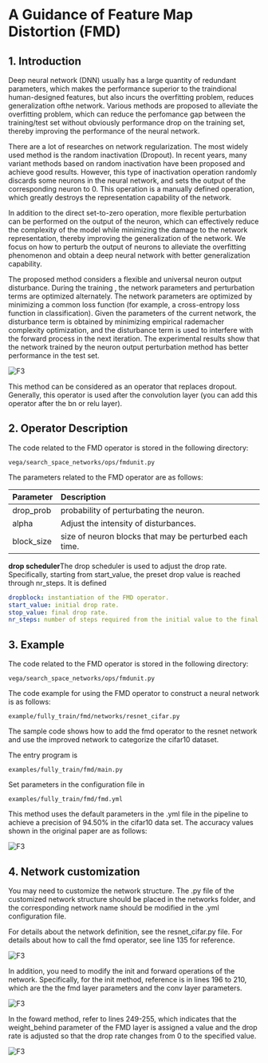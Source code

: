 # A Guidance of Feature Map Distortion (FMD)

## 1. Introduction

Deep neural network (DNN) usually has a large quantity of redundant parameters, which makes the performance superior to the traindional human-designed features, but also incurs the overfitting problem, reduces generalization ofthe network. Various methods are proposed to alleviate the overfitting problem, which can reduce the perfomance gap between the training/test set without obviously performance drop on the training set, thereby improving the performance of the neural network.

There are a lot of researches on network regularization. The most widely used method is the random inactivation (Dropout). In recent years, many variant methods based on random inactivation have been proposed and achieve good results. However, this type of inactivation operation randomly discards some neurons in the neural network, and sets the output of the corresponding neuron to 0. This operation is a manually defined operation, which greatly destroys the representation capability of the network.

In addition to the direct set-to-zero operation, more flexible perturbation can be performed on the output of the neuron, which can effectively reduce the complexity of the model while minimizing the damage to the network representation, thereby improving the generalization of the network. We focus on how to perturb the output of neurons to alleviate the overfitting phenomenon and obtain a deep neural network with better generalization capability.

The proposed method considers a flexible and universal neuron output disturbance. During the training , the network parameters and perturbation terms are optimized alternately. The network parameters are optimized by minimizing a common loss function (for example, a cross-entropy loss function in classification). Given the parameters of the current network, the disturbance term is obtained by minimizing empirical rademacher complexity optimization, and the disturbance term is used to interfere with the forward process in the next iteration. The experimental results show that the network trained by the neuron output perturbation method has better performance in the test set.

![F3](./images/fmd_framework.PNG)

This method can be considered as an operator that replaces dropout. Generally, this operator is used after the convolution layer (you can add this operator after the bn or relu layer).

## 2. Operator Description

The code related to the FMD operator is stored in the following directory:

```text
vega/search_space_networks/ops/fmdunit.py
```

The parameters related to the FMD operator are as follows:

| Parameter | Description |
| :-- | :-- |
| drop_prob  | probability of perturbating the neuron. |
| alpha | Adjust the intensity of disturbances. |
| block_size | size of neuron blocks that may be perturbed each time. |

**drop scheduler**The drop scheduler is used to adjust the drop rate. Specifically, starting from start_value, the preset drop value is reached through nr_steps. It is defined

```yaml
dropblock: instantiation of the FMD operator.
start_value: initial drop rate.
stop_value: final drop rate.
nr_steps: number of steps required from the initial value to the final value.
```

## 3. Example

The code related to the FMD operator is stored in the following directory:

```text
vega/search_space_networks/ops/fmdunit.py
```

The code example for using the FMD operator to construct a neural network is as follows:

```text
example/fully_train/fmd/networks/resnet_cifar.py
```

The sample code shows how to add the fmd operator to the resnet network and use the improved network to categorize the cifar10 dataset.

The entry program is

```text
examples/fully_train/fmd/main.py
```

Set parameters in the configuration file in

```text
examples/fully_train/fmd/fmd.yml
```

This method uses the default parameters in the .yml file in the pipeline to achieve a precision of 94.50% in the cifar10 data set. The accuracy values shown in the original paper are as follows:

![F3](./images/fmd_2.PNG)

## 4. Network customization

You may need to customize the network structure. The .py file of the customized network structure should be placed in the networks folder, and the corresponding network name should be modified in the .yml configuration file.

For details about the network definition, see the resnet_cifar.py file. For details about how to call the fmd operator, see line 135 for reference.

![F3](./images/fmd_3.PNG)

In addition, you need to modify the init and forward operations of the network. Specifically, for the init method, reference is in lines 196 to 210, which are the the fmd layer parameters and the conv layer parameters.

![F3](./images/fmd_4.PNG)

In the foward method, refer to lines 249-255, which indicates that the weight_behind parameter of the FMD layer is assigned a value and the drop rate is adjusted so that the drop rate changes from 0 to the specified value.

![F3](./images/fmd_5.PNG)
